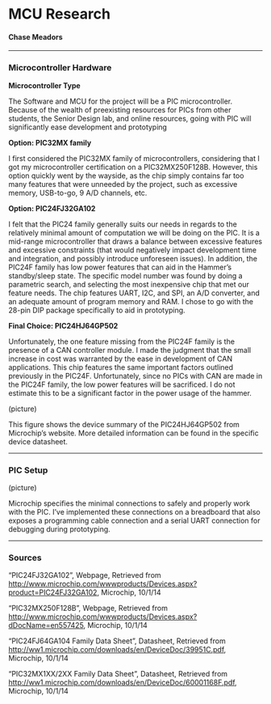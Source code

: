 # MCU Research #
#### Chase Meadors ####


---


### Microcontroller Hardware ###

**Microcontroller Type**

The Software and MCU for the project will be a PIC microcontroller. Because of the wealth of preexisting resources for PICs from other students, the Senior Design lab, and online resources, going with PIC will significantly ease development and prototyping

**Option: PIC32MX family**

I first considered the PIC32MX family of microcontrollers, considering that I got my microcontroller certification on a PIC32MX250F128B. However, this option quickly went by the wayside, as the chip simply contains far too many features that were unneeded by the project, such as excessive memory, USB-to-go, 9 A/D channels, etc.

**Option: PIC24FJ32GA102**

I felt that the PIC24 family generally suits our needs in regards to the relatively minimal amount of computation we will be doing on the PIC. It is a mid-range microcontroller that draws a balance between excessive features and excessive constraints (that would negatively impact development time and integration, and possibly introduce unforeseen issues). In addition, the PIC24F family has low power features that can aid in the Hammer’s standby/sleep state. The specific model number was found by doing a parametric search, and selecting the most inexpensive chip that met our feature needs. The chip features UART, I2C, and SPI, an A/D converter, and an adequate amount of program memory and RAM. I chose to go with the 28-pin DIP package specifically to aid in prototyping.

**Final Choice: PIC24HJ64GP502**

Unfortunately, the one feature missing from the PIC24F family is the presence of a CAN controller module. I made the judgment that the small increase in cost was warranted by the ease in development of CAN applications. This chip features the same important factors outlined previously in the PIC24F. Unfortunately, since no PICs with CAN are made in the PIC24F family, the low power features will be sacrificed. I do not estimate this to be a significant factor in the power usage of the hammer.

(picture)

This figure shows the device summary of the PIC24HJ64GP502 from Microchip’s website. More detailed information can be found in the specific device datasheet.


---


### PIC Setup ###

(picture)

Microchip specifies the minimal connections to safely and properly work with the PIC. I’ve implemented these connections on a breadboard that also exposes a programming cable connection and a serial UART connection for debugging during prototyping.


---


### Sources ###
“PIC24FJ32GA102”, Webpage, Retrieved from http://www.microchip.com/wwwproducts/Devices.aspx?product=PIC24FJ32GA102, Microchip, 10/1/14

“PIC32MX250F128B”, Webpage, Retrieved from http://www.microchip.com/wwwproducts/Devices.aspx?dDocName=en557425, Microchip, 10/1/14

“PIC24FJ64GA104 Family Data Sheet”, Datasheet, Retrieved from http://ww1.microchip.com/downloads/en/DeviceDoc/39951C.pdf, Microchip, 10/1/14

“PIC32MX1XX/2XX Family Data Sheet”, Datasheet, Retrieved from http://ww1.microchip.com/downloads/en/DeviceDoc/60001168F.pdf, Microchip, 10/1/14